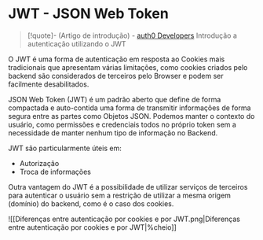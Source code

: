 # JWT - JSON Web Token

> [!quote]- (Artigo de introdução) - [auth0 Developers](https://developer.auth0.com/resources/labs/tools/jwt-basics#introduction)
> Introdução a autenticação utilizando o JWT

O JWT é uma forma de autenticação em resposta ao Cookies mais tradicionais que apresentam várias limitações, como cookies criados pelo backend são considerados de terceiros pelo Browser e podem ser facilmente desabilitados.

JSON Web Token (JWT) é um padrão aberto que define de forma compactada e auto-contida uma forma de transmitir informações de forma segura entre as partes como Objetos JSON. Podemos manter o contexto do usuário, como permissões e credenciais todos no próprio token sem a necessidade de manter nenhum tipo de informação no Backend.

JWT são particularmente úteis em:

- Autorização
- Troca de informações

Outra vantagem do JWT é a possibilidade de utilizar serviços de terceiros para autenticar o usuário sem a restrição de utilizar a mesma origem (domínio) do backend, como é o caso dos cookies.

![[Diferenças entre autenticação por cookies e por JWT.png|Diferenças entre autenticação por cookies e por JWT|%cheio]]
